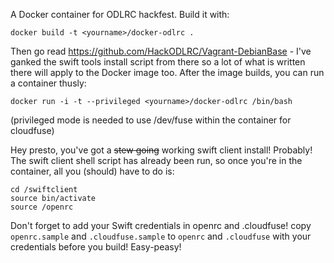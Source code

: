 A Docker container for ODLRC hackfest. Build it with:

```
docker build -t <yourname>/docker-odlrc .
```

Then go read https://github.com/HackODLRC/Vagrant-DebianBase - I've ganked the swift tools install script from there so a lot of what is written there will apply to the Docker image too. After the image builds, you can run a container thusly:

```
docker run -i -t --privileged <yourname>/docker-odlrc /bin/bash
```

(privileged mode is needed to use /dev/fuse within the container for cloudfuse)

Hey presto, you've got a ~~stew going~~ working swift client install! Probably! The swift client shell script has already been run, so once you're in the container, all you (should) have to do is:

```
cd /swiftclient
source bin/activate
source /openrc
```

Don't forget to add your Swift credentials in openrc and .cloudfuse! copy ```openrc.sample``` and ```.cloudfuse.sample``` to ```openrc``` and ```.cloudfuse``` with your credentials before you build! Easy-peasy!

